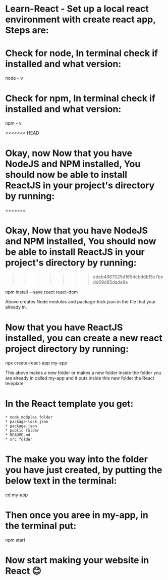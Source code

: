 

# Learn-React - Set up a local react environment with create react app, Steps are: 


# Check for node, In terminal check if installed and what version:

node - v

# Check for npm, In terminal check if installed and what version: 

npm - v

<<<<<<< HEAD
# Okay, now Now that you have NodeJS and NPM installed, You should now be able to install ReactJS in your project's directory by running:
=======
# Okay, Now that you have NodeJS and NPM installed, You should now be able to install ReactJS in your project's directory by running:
>>>>>>> edeb4867025d1654cbddb15c7bedd69d85dada9a

npm install --save react react-dom

Above creates Node modules and package-lock.json in the file that your already in. 

# Now that you have ReactJS installed, you can create a new react project directory by running:

npx create-react-app my-app

This above makes a new folder or makes a new folder inside the folder you are already in called my-app and it puts inside this new folder the React template.


# In the React template you get:

    * node_modules folder
    * package-lock.json
    * package.json
    * public folder
    * README.md
    * src folder 

# The make you way into the folder you have just created, by putting the below text in the terminal: 

cd my-app

# Then once you aree in my-app, in the terminal put:

npm start


# Now start making your website in React 😊


